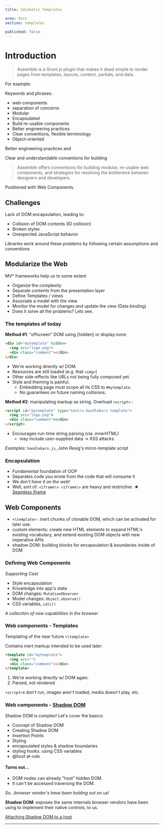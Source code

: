 ```yaml
---
title: Idiomatic Templates

area: docs
section: templates

published: false
---
```


# Introduction

> Assemble is a Grunt.js plugin that makes it dead simple to render pages from templates, layouts, content, partials, and data.

For example:



Keywords and phrases:
* web components
* separation of concerns
* Modular
* Encapsulated
* Build re-usable components
* Better engineering practices
* Clear conventions, flexible terminology
* Object-oriented

Better engineering practices and

Clear and understandable conventions for building


> Assemble offers conventions for building modular, re-usable web components, and strategies for resolving the bottleneck between designers and developers.

Positioned with Web Components.


## Challenges

Lack of DOM encapsulation, leading to:
* Collision of DOM contents (ID collision)
* Broken styles
* Unexpected JavaScript behavior

Libraries work around these problems by following certain assumptions and conventions

## Modularize the Web

MV* frameworks help us to some extent

* Organize the complexity
* Separate contents from the presentation layer
* Define Templates / views
* Associate a model with the view
* Monitor the model for changes and update the view (Data binding)
* Does it solve all the problems? Lets see.



### The templates of today

**Method #1**: "offscreen" DOM using [hidden] or display:none

``` html
<div id="mytemplate" hidden>
  <img src="logo.png">
  <div class="comment"></div>
</div>
```
* We're working directly w/ DOM.
* Resources are still loaded (e.g. that `<img>`)
* Other side-effects like URLs not being fully composed yet.
* Style and theming is painful.
  - Embedding page must scope all its CSS to `#mytemplate`.
  - No guarantees on future naming collisions.

**Method #2**: manipulating markup as string. Overload `<script>` :

``` html
<script id="mytemplate" type="text/x-handlebars-template">
  <img src="logo.png">
  <div class="comment"></div>
</script>
```

* Encourages run-time string parsing (via .innerHTML)
  * may include user-supplied data → XSS attacks.

_Examples_: `handlebars.js`, John Resig's micro-template script


### Encapsulation

* Fundamental foundation of OOP
* Separates code you wrote from the code that will consume it
* We _don't have it on the web_!
* Well, sort of: `<iframe\>`. `<iframe\>` are heavy and restrictive. ★ [Seamless iframe](http://benvinegar.github.com/seamless-talk)


## Web Components

* `<\template>` : inert chunks of clonable DOM, which can be activated for later use.
* custom elements: create new HTML elements to expand HTML's existing vocabulary, and extend existing DOM objects with new imperative APIs
* shadow DOM: building blocks for encapsulation & boundaries inside of DOM

### Defining Web Components

_Supporting Cast_

* Style encapsulation
* Knowledge into app's state
* DOM changes: `MutationObserver`
* Model changes: `Object.observe()`
* CSS variables, `calc()`

_A collection of new capabilities in the browser_


### Web components - Templates

Templating of the near future
`<\template>`

Contains inert markup intended to be used later:
``` html
<template id="mytemplate">
  <img src="">
  <div class="comment"></div>
</template>
```
1. We're working directly w/ DOM again.
2. Parsed, not rendered

`<script>`s don't run, images aren't loaded, media doesn't play, etc.


### Web components - [Shadow DOM](https://dvcs.w3.org/hg/webcomponents/raw-file/tip/spec/shadow/index.html)

Shadow DOM is complex! Let's cover the basics:

* Concept of Shadow DOM
* Creating Shadow DOM
* Insertion Points
* Styling
* encapsulated styles & shadow boundaries
* styling hooks: using CSS variables
* @host at-rule


#### Turns out...

* DOM nodes can already "host" hidden DOM.
* It can't be accessed traversing the DOM.

_So...browser vendor's have been holding out on us!_

**Shadow DOM**: exposes the same internals browser vendors have been using to implement their native controls, to us.

[Attaching Shadow DOM to a host](http://slides.varunkumar.me/webcomponents/images/shadow/shadow-trees.svg)




---



